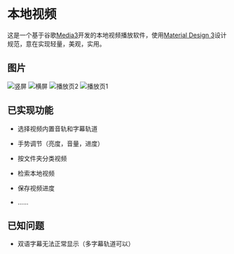 # 本地视频

这是一个基于谷歌[Media3](https://developer.android.google.cn/guide/topics/media/media3)开发的本地视频播放软件，使用[Material Design 3](https://m3.material.io/)设计规范，意在实现轻量，美观，实用。

## 图片

![竖屏](https://github.com/xyzp6/movie/assets/87695187/a1637997-8dcc-414a-af7d-84e98a8a4cf8)
![横屏](https://github.com/xyzp6/movie/assets/87695187/7439a9df-5db5-41f5-a683-a0412bf81000)
![播放页2](https://github.com/xyzp6/movie/assets/87695187/38c0c2f2-0fcb-49e0-93bb-fbf020527736)
![播放页1](https://github.com/xyzp6/movie/assets/87695187/850d1fdc-8fb5-42be-9fea-d5ecc8469f27)


## 已实现功能

- 选择视频内置音轨和字幕轨道

- 手势调节（亮度，音量，进度）

- 按文件夹分类视频

- 检索本地视频

- 保存视频进度

- ......


## 已知问题

- 双语字幕无法正常显示（多字幕轨道可以）
